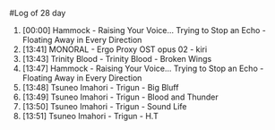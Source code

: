 #Log of 28 day

1. [00:00] Hammock - Raising Your Voice... Trying to Stop an Echo - Floating Away in Every Direction
1. [13:41] MONORAL - Ergo Proxy OST opus 02 - kiri
1. [13:43] Trinity Blood - Trinity Blood - Broken Wings
1. [13:47] Hammock - Raising Your Voice... Trying to Stop an Echo - Floating Away in Every Direction
1. [13:48] Tsuneo Imahori - Trigun - Big Bluff
1. [13:49] Tsuneo Imahori - Trigun - Blood and Thunder
1. [13:50] Tsuneo Imahori - Trigun - Sound Life
1. [13:51] Tsuneo Imahori - Trigun - H.T
